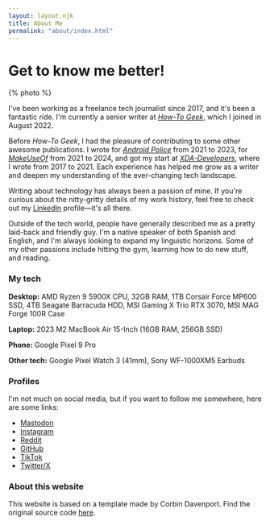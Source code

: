 ```yaml
---
layout: layout.njk
title: About Me
permalink: "about/index.html"
---
```


# Get to know me better!

{% photo %}

I've been working as a freelance tech journalist since 2017, and it's been a fantastic ride.  I'm currently a senior writer at _[How-To Geek](https://www.howtogeek.com/author/arolwright/)_, which I joined in August 2022. 

Before _How-To Geek_, I had the pleasure of contributing to some other awesome publications. I wrote for _[Android Police](https://androidpolice.com/author/arol-wright)_ from 2021 to 2023, for _[MakeUseOf](https://www.makeuseof.com/author/arol-wright)_ from 2021 to 2024, and got my start at _[XDA-Developers](https://www.xda-developers.com/author/arol-wright)_, where I wrote from 2017 to 2021. Each experience has helped me grow as a writer and deepen my understanding of the ever-changing tech landscape.

Writing about technology has always been a passion of mine. If you're curious about the nitty-gritty details of my work history, feel free to check out my [LinkedIn](https://www.linkedin.com/in/arolwright/) profile—it's all there.

Outside of the tech world, people have generally described me as a pretty laid-back and friendly guy. I'm a native speaker of both Spanish and English, and I'm always looking to expand my linguistic horizons. Some of my other passions include hitting the gym, learning how to do new stuff, and reading.

### My tech

**Desktop:** AMD Ryzen 9 5900X CPU, 32GB RAM, 1TB Corsair Force MP600 SSD, 4TB Seagate Barracuda HDD, MSI Gaming X Trio RTX 3070, MSI MAG Forge 100R Case

**Laptop:** 2023 M2 MacBook Air 15-Inch (16GB RAM, 256GB SSD)

**Phone:** Google Pixel 9 Pro

**Other tech:** Google Pixel Watch 3 (41mm), Sony WF-1000XM5 Earbuds

### Profiles

I'm not much on social media, but if you want to follow me somewhere, here are some links:

- [Mastodon](https://toot.community/@arol)
- [Instagram](https://www.instagram.com/arolwrightc)
- [Reddit](https://www.reddit.com/user/ArolWright/)
- [GitHub](https://github.com/ArolWright/)
- [TikTok](https://www.tiktok.com/@arolwright)
- [Twitter/X](https://twitter.com/arolwright)

### About this website

This website is based on a template made by Corbin Davenport. Find the original source code [here](https://github.com/corbindavenport/corbindavenport.github.io).
